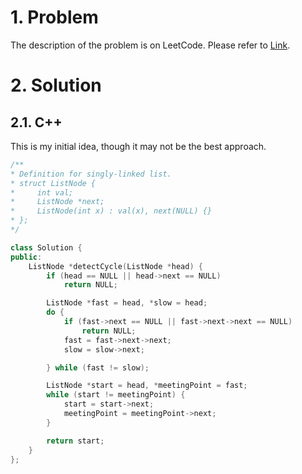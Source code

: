 # 1. Problem

The description of the problem is on LeetCode. Please refer to [Link](https://leetcode.com/problems/linked-list-cycle-ii/).

# 2. Solution

## 2.1. C++

This is my initial idea, though it may not be the best approach.

```cpp
/**
* Definition for singly-linked list.
* struct ListNode {
*     int val;
*     ListNode *next;
*     ListNode(int x) : val(x), next(NULL) {}
* };
*/

class Solution {
public:
    ListNode *detectCycle(ListNode *head) {
        if (head == NULL || head->next == NULL)
            return NULL;

        ListNode *fast = head, *slow = head;
        do {
            if (fast->next == NULL || fast->next->next == NULL)
                return NULL;
            fast = fast->next->next;
            slow = slow->next;

        } while (fast != slow);

        ListNode *start = head, *meetingPoint = fast;
        while (start != meetingPoint) {
            start = start->next;
            meetingPoint = meetingPoint->next;
        }

        return start;
    }
};
```
